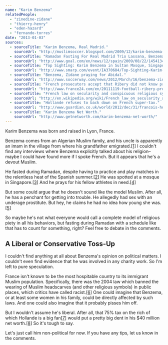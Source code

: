 ```yaml
---
name: "Karim Benzema"
relatedPeople:
  - "zinedine-zidane"
  - "thierry-henry"
  - "eden-hazard"
  - "fernando-torres"
date: "2013-01-03"
sources:
  - sourceTitle: "Karim Benzema, Real Madrid."
    sourceUrl: "http://muslimsoccer.blogspot.com/2009/12/karim-benzema-real-madrid.html"
  - sourceTitle: "Ramadan Fasting For Real Madrid Trio Lassana, Benzema and Diarra."
    sourceUrl: "http://www.goal.com/en/news/12/spain/2009/08/22/1454134/ramadan-fasting-for-real-madrid-trio-lassana-benzema-and"
  - sourceTitle: "Top Sighting: Karim Benzema in Sultan Mosque, Singapore."
    sourceUrl: "http://www.smarp.com/event/IA370684/Top-Sighting-Karim-Benzema-in-Sultan-Mosque-Singapore"
  - sourceTitle: "Benzema, Zidane praying for Abidal."
    sourceUrl: "http://www.soccerway.com/news/2012/March/16/benzema-zidane-praying-for-abidal/"
  - sourceTitle: "French prosecutors accept that Ribery did not know prostitute was a minor."
    sourceUrl: "http://www.france24.com/en/20111119-football-ribery-prostitute-minor-case-benzema-france-paris-justice"
  - sourceTitle: "French law on secularity and conspicuous religious symbols in schools."
    sourceUrl: "http://en.wikipedia.org/wiki/French_law_on_secularity_and_conspicuous_religious_symbols_in_schools#Anti-racist_activist_reactions"
  - sourceTitle: "Hollande refuses to back down on French super-tax."
    sourceUrl: "http://www.guardian.co.uk/world/2012/dec/31/francois-hollande-french-super-tax"
  - sourceTitle: "Karim Benzema Net Worth."
    sourceUrl: "http://www.getnetworth.com/karim-benzema-net-worth/"
---
```


Karim Benzema was born and raised in Lyon, France.

Benzema comes from an Algerian Muslim family, and his uncle is apparently an imam in the village from where his grandfather emigrated.<a class="source-citation" href="http://muslimsoccer.blogspot.com/2009/12/karim-benzema-real-madrid.html" title="Karim Benzema, Real Madrid.">[1]</a> I couldn't find any interviews where Benzema explicitly talked about his religion–maybe I could have found more if I spoke French. But it appears that he's a devout Muslim.

He fasted during Ramadan, despite having to practice and play matches in the relentless heat of the Spanish summer.<a class="source-citation" href="http://www.goal.com/en/news/12/spain/2009/08/22/1454134/ramadan-fasting-for-real-madrid-trio-lassana-benzema-and" title="Ramadan Fasting For Real Madrid Trio Lassana, Benzema and Diarra.">[2]</a> He was spotted at a mosque in Singapore.<a class="source-citation" href="http://www.smarp.com/event/IA370684/Top-Sighting-Karim-Benzema-in-Sultan-Mosque-Singapore" title="Top Sighting: Karim Benzema in Sultan Mosque, Singapore.">[3]</a> And he prays for his fellow athletes in need.<a class="source-citation" href="http://www.soccerway.com/news/2012/March/16/benzema-zidane-praying-for-abidal/" title="Benzema, Zidane praying for Abidal.">[4]</a>

But some could argue that he doesn't sound like the model Muslim. After all, he has a penchant for getting into trouble. He allegedly had sex with an underage prostitute. But hey, he claims he had no idea how young she was.<a class="source-citation" href="http://www.france24.com/en/20111119-football-ribery-prostitute-minor-case-benzema-france-paris-justice" title="French prosecutors accept that Ribery did not know prostitute was a minor.">[5]</a>

So maybe he's not what everyone would call a complete model of religious piety in all his behaviors, but fasting during Ramadan with a schedule like that has to count for something, right? Feel free to debate in the comments.


## A Liberal or Conservative Toss-Up

I couldn't find anything at all about Benzema's opinion on political matters. I couldn't even find evidence that he was involved in any charity work. So I'm left to pure speculation.

France isn't known to be the most hospitable country to its immigrant Muslim population. Specifically, there was the 2004 law which banned the wearing of Muslim headscarves (and other religious symbols) in public places, which critics have called racist.<a class="source-citation" href="http://en.wikipedia.org/wiki/French_law_on_secularity_and_conspicuous_religious_symbols_in_schools#Anti-racist_activist_reactions" title="French law on secularity and conspicuous religious symbols in schools.">[6]</a> One could imagine that Benzema, or at least some women in his family, could be directly affected by such laws. And one could also imagine that it probably pisses him off.

But I wouldn't assume he's liberal. After all, that 75% tax on the rich of which Hollande is a big fan<a class="source-citation" href="http://www.guardian.co.uk/world/2012/dec/31/francois-hollande-french-super-tax" title="Hollande refuses to back down on French super-tax.">[7]</a> would put a pretty big dent in his $40 million net worth.<a class="source-citation" href="http://www.getnetworth.com/karim-benzema-net-worth/" title="Karim Benzema Net Worth.">[8]</a> So it's tough to say.

Let's just call him non-political for now. If you have any tips, let us know in the comments.